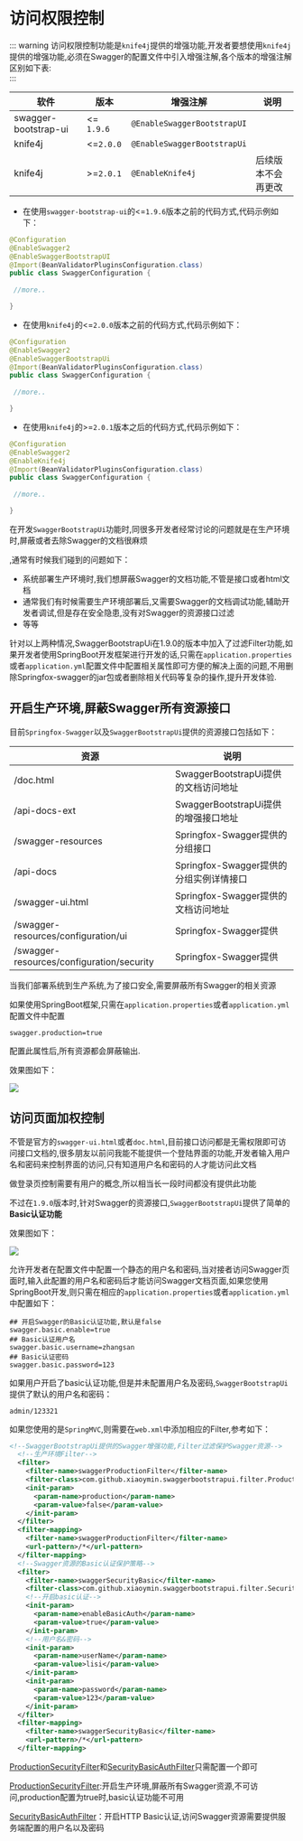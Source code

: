 # 访问权限控制


::: warning
访问权限控制功能是`knife4j`提供的增强功能,开发者要想使用`knife4j`提供的增强功能,必须在Swagger的配置文件中引入增强注解,各个版本的增强注解区别如下表:<br />
:::

|软件|版本|增强注解|说明|
|--|--|--|--|
|swagger-bootstrap-ui |<= `1.9.6`|`@EnableSwaggerBootstrapUI`|| 
|knife4j|<=`2.0.0`|`@EnableSwaggerBootstrapUi`||
|knife4j|>=`2.0.1`|`@EnableKnife4j`|后续版本不会再更改|

- 在使用`swagger-bootstrap-ui`的<=`1.9.6`版本之前的代码方式,代码示例如下：
```java
@Configuration
@EnableSwagger2
@EnableSwaggerBootstrapUI
@Import(BeanValidatorPluginsConfiguration.class)
public class SwaggerConfiguration {
    
 //more..

}
```
- 在使用`knife4j`的<=`2.0.0`版本之前的代码方式,代码示例如下：
```java
@Configuration
@EnableSwagger2
@EnableSwaggerBootstrapUi
@Import(BeanValidatorPluginsConfiguration.class)
public class SwaggerConfiguration {
    
 //more..

}
```
- 在使用`knife4j`的>=`2.0.1`版本之后的代码方式,代码示例如下：
```java
@Configuration
@EnableSwagger2
@EnableKnife4j
@Import(BeanValidatorPluginsConfiguration.class)
public class SwaggerConfiguration {
    
 //more..

}
```



在开发`SwaggerBootstrapUi`功能时,同很多开发者经常讨论的问题就是在生产环境时,屏蔽或者去除Swagger的文档很麻烦

,通常有时候我们碰到的问题如下：

- 系统部署生产环境时,我们想屏蔽Swagger的文档功能,不管是接口或者html文档
- 通常我们有时候需要生产环境部署后,又需要Swagger的文档调试功能,辅助开发者调试,但是存在安全隐患,没有对Swagger的资源接口过滤
- 等等

针对以上两种情况,SwaggerBootstrapUi在1.9.0的版本中加入了过滤Filter功能,如果开发者使用SpringBoot开发框架进行开发的话,只需在`application.properties`或者`application.yml`配置文件中配置相关属性即可方便的解决上面的问题,不用删除Springfox-swagger的jar包或者删除相关代码等复杂的操作,提升开发体验.

## 开启生产环境,屏蔽Swagger所有资源接口

目前`Springfox-Swagger`以及`SwaggerBootstrapUi`提供的资源接口包括如下：

| 资源                                      | 说明                                    |
| ----------------------------------------- | --------------------------------------- |
| /doc.html                                 | SwaggerBootstrapUi提供的文档访问地址    |
| /api-docs-ext                             | SwaggerBootstrapUi提供的增强接口地址    |
| /swagger-resources                        | Springfox-Swagger提供的分组接口         |
| /api-docs                                 | Springfox-Swagger提供的分组实例详情接口 |
| /swagger-ui.html                          | Springfox-Swagger提供的文档访问地址     |
| /swagger-resources/configuration/ui       | Springfox-Swagger提供                   |
| /swagger-resources/configuration/security | Springfox-Swagger提供                   |

当我们部署系统到生产系统,为了接口安全,需要屏蔽所有Swagger的相关资源

如果使用SpringBoot框架,只需在`application.properties`或者`application.yml`配置文件中配置

```properties
swagger.production=true
```

配置此属性后,所有资源都会屏蔽输出.

效果图如下：

![](/images/ac.png)

## 访问页面加权控制

不管是官方的`swagger-ui.html`或者`doc.html`,目前接口访问都是无需权限即可访问接口文档的,很多朋友以前问我能不能提供一个登陆界面的功能,开发者输入用户名和密码来控制界面的访问,只有知道用户名和密码的人才能访问此文档

做登录页控制需要有用户的概念,所以相当长一段时间都没有提供此功能

不过在`1.9.0`版本时,针对Swagger的资源接口,`SwaggerBootstrapUi`提供了简单的**Basic认证功能**

效果图如下：

![](/images/ac-pwd.png)

允许开发者在配置文件中配置一个静态的用户名和密码,当对接者访问Swagger页面时,输入此配置的用户名和密码后才能访问Swagger文档页面,如果您使用SpringBoot开发,则只需在相应的`application.properties`或者`application.yml`中配置如下：

```properties
## 开启Swagger的Basic认证功能,默认是false
swagger.basic.enable=true
## Basic认证用户名
swagger.basic.username=zhangsan
## Basic认证密码
swagger.basic.password=123
```

如果用户开启了basic认证功能,但是并未配置用户名及密码,`SwaggerBootstrapUi`提供了默认的用户名和密码：

```text
admin/123321
```

如果您使用的是`SpringMVC`,则需要在`web.xml`中添加相应的Filter,参考如下：

```xml
<!--SwaggerBootstrapUi提供的Swagger增强功能,Filter过滤保护Swagger资源-->
  <!--生产环境Filter-->
  <filter>
    <filter-name>swaggerProductionFilter</filter-name>
    <filter-class>com.github.xiaoymin.swaggerbootstrapui.filter.ProductionSecurityFilter</filter-class>
    <init-param>
      <param-name>production</param-name>
      <param-value>false</param-value>
    </init-param>
  </filter>
  <filter-mapping>
    <filter-name>swaggerProductionFilter</filter-name>
    <url-pattern>/*</url-pattern>
  </filter-mapping>
  <!--Swagger资源的Basic认证保护策略-->
  <filter>
    <filter-name>swaggerSecurityBasic</filter-name>
    <filter-class>com.github.xiaoymin.swaggerbootstrapui.filter.SecurityBasicAuthFilter</filter-class>
    <!--开启basic认证-->
    <init-param>
      <param-name>enableBasicAuth</param-name>
      <param-value>true</param-value>
    </init-param>
    <!--用户名&密码-->
    <init-param>
      <param-name>userName</param-name>
      <param-value>lisi</param-value>
    </init-param>
    <init-param>
      <param-name>password</param-name>
      <param-value>123</param-value>
    </init-param>
  </filter>
  <filter-mapping>
    <filter-name>swaggerSecurityBasic</filter-name>
    <url-pattern>/*</url-pattern>
  </filter-mapping>
```

[ProductionSecurityFilter](https://gitee.com/xiaoym/swagger-bootstrap-ui/blob/master/swagger-bootstrap-ui/src/main/java/com/github/xiaoymin/swaggerbootstrapui/filter/ProductionSecurityFilter.java)和[SecurityBasicAuthFilter](https://gitee.com/xiaoym/swagger-bootstrap-ui/blob/master/swagger-bootstrap-ui/src/main/java/com/github/xiaoymin/swaggerbootstrapui/filter/SecurityBasicAuthFilter.java)只需配置一个即可

[ProductionSecurityFilter](https://gitee.com/xiaoym/swagger-bootstrap-ui/blob/master/swagger-bootstrap-ui/src/main/java/com/github/xiaoymin/swaggerbootstrapui/filter/ProductionSecurityFilter.java):开启生产环境,屏蔽所有Swagger资源,不可访问,production配置为true时,basic认证功能不可用

[SecurityBasicAuthFilter](https://gitee.com/xiaoym/swagger-bootstrap-ui/blob/master/swagger-bootstrap-ui/src/main/java/com/github/xiaoymin/swaggerbootstrapui/filter/SecurityBasicAuthFilter.java)：开启HTTP Basic认证,访问Swagger资源需要提供服务端配置的用户名以及密码